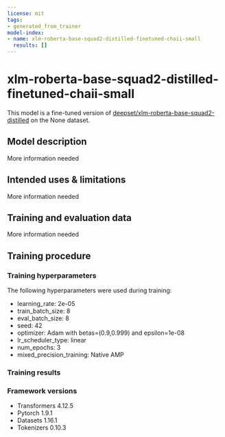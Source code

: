 ```yaml
---
license: mit
tags:
- generated_from_trainer
model-index:
- name: xlm-roberta-base-squad2-distilled-finetuned-chaii-small
  results: []
---
```


<!-- This model card has been generated automatically according to the information the Trainer had access to. You
should probably proofread and complete it, then remove this comment. -->

# xlm-roberta-base-squad2-distilled-finetuned-chaii-small

This model is a fine-tuned version of [deepset/xlm-roberta-base-squad2-distilled](https://huggingface.co/deepset/xlm-roberta-base-squad2-distilled) on the None dataset.

## Model description

More information needed

## Intended uses & limitations

More information needed

## Training and evaluation data

More information needed

## Training procedure

### Training hyperparameters

The following hyperparameters were used during training:
- learning_rate: 2e-05
- train_batch_size: 8
- eval_batch_size: 8
- seed: 42
- optimizer: Adam with betas=(0.9,0.999) and epsilon=1e-08
- lr_scheduler_type: linear
- num_epochs: 3
- mixed_precision_training: Native AMP

### Training results



### Framework versions

- Transformers 4.12.5
- Pytorch 1.9.1
- Datasets 1.16.1
- Tokenizers 0.10.3
